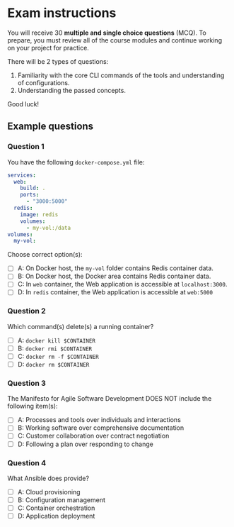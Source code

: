 
# Exam instructions

You will receive 30 **multiple and single choice questions** (MCQ). To prepare, you must review all of the course modules and continue working on your project for practice.

There will be 2 types of questions:

1. Familiarity with the core CLI commands of the tools and understanding of configurations.
2. Understanding the passed concepts.

Good luck!

## Example questions

### Question 1

You have the following `docker-compose.yml` file:

```yaml
services:
  web:
    build: .
    ports:
      - "3000:5000"
  redis:
    image: redis
    volumes:
      - my-vol:/data
volumes:
  my-vol:
```

Choose correct option(s):

* [ ] A: On Docker host, the `my-vol` folder contains Redis container data.
* [ ] B: On Docker host, the Docker area contains Redis container data.
* [ ] C: In `web` container, the Web application is accessible at `localhost:3000`.
* [ ] D: In `redis` container, the Web application is accessible at `web:5000`

### Question 2

Which command(s) delete(s) a running container?

* [ ] A: `docker kill $CONTAINER`
* [ ] B: `docker rmi $CONTAINER`
* [ ] C: `docker rm -f $CONTAINER`
* [ ] D: `docker rm $CONTAINER`

### Question 3

The Manifesto for Agile Software Development DOES NOT include the following item(s):

* [ ] A: Processes and tools over individuals and interactions
* [ ] B: Working software over comprehensive documentation
* [ ] C: Customer collaboration over contract negotiation
* [ ] D: Following a plan over responding to change

### Question 4

What Ansible does provide?

* [ ] A: Cloud provisioning
* [ ] B: Configuration management
* [ ] C: Container orchestration
* [ ] D: Application deployment
